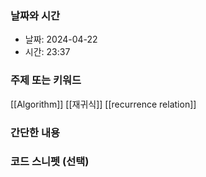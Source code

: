 ### 날짜와 시간

- 날짜: 2024-04-22
- 시간: 23:37

### 주제 또는 키워드
[[Algorithm]]
[[재귀식]]
[[recurrence relation]]

### 간단한 내용


### 코드 스니펫 (선택)

```typescript
```
